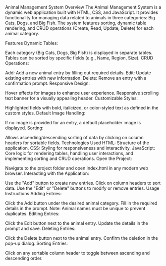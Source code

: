 Animal Management System
Overview
The Animal Management System is a dynamic web application built with HTML, CSS, and JavaScript. It provides functionality for managing data related to animals in three categories: Big Cats, Dogs, and Big Fish. The system features sorting, dynamic table rendering, and CRUD operations (Create, Read, Update, Delete) for each animal category.

Features
Dynamic Tables:

Each category (Big Cats, Dogs, Big Fish) is displayed in separate tables.
Tables can be sorted by specific fields (e.g., Name, Region, Size).
CRUD Operations:

Add: Add a new animal entry by filling out required details.
Edit: Update existing entries with new information.
Delete: Remove an entry with a confirmation prompt.
Responsive Design:

Hover effects for images to enhance user experience.
Responsive scrolling text banner for a visually appealing header.
Customizable Styles:

Highlighted fields with bold, italicized, or color-styled text as defined in the custom styles.
Default Image Handling:

If no image is provided for an entry, a default placeholder image is displayed.
Sorting:

Allows ascending/descending sorting of data by clicking on column headers for sortable fields.
Technologies Used
HTML: Structure of the application.
CSS: Styling for responsiveness and interactivity.
JavaScript: Core logic for rendering tables, handling user interactions, and implementing sorting and CRUD operations.
Open the Project:

Navigate to the project folder and open index.html in any modern web browser.
Interacting with the Application:

Use the "Add" button to create new entries.
Click on column headers to sort data.
Use the "Edit" or "Delete" buttons to modify or remove entries.
Usage Instructions
Adding Entries:

Click the Add button under the desired animal category.
Fill in the required details in the prompt.
Note: Animal names must be unique to prevent duplicates.
Editing Entries:

Click the Edit button next to the animal entry.
Update the details in the prompt and save.
Deleting Entries:

Click the Delete button next to the animal entry.
Confirm the deletion in the pop-up dialog.
Sorting Entries:

Click on any sortable column header to toggle between ascending and descending order.
